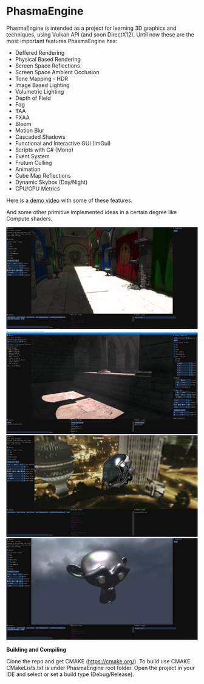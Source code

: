 # PhasmaEngine


PhasmaEngine is intended as a project for learning 3D graphics and techniques, using Vulkan API (and soon DirectX12). Until now these are the most important features PhasmaEngine has:

* Deffered Rendering
* Physical Based Rendering
* Screen Space Reflections
* Screen Space Ambient Occlusion
* Tone Mapping - HDR
* Image Based Lighting
* Volumetric Lighting
* Depth of Field
* Fog
* TAA
* FXAA
* Bloom
* Motion Blur
* Cascaded Shadows
* Functional and Interactive GUI (ImGui)
* Scripts with C# (Mono)
* Event System
* Frutum Culling
* Animation
* Cube Map Reflections
* Dynamic Skybox (Day/Night)
* CPU/GPU Metrics

Here is a [demo video](https://www.youtube.com/watch?v=Dj1CpDCSy_k) with some of these features.

And some other primitive implemented ideas in a certain degree like Compute shaders.

![Screenshot](Phasma/Images/example_image3.png)
![Screenshot](Phasma/Images/example_image7.png)
![Screenshot](Phasma/Images/example_image2.png)
![Screenshot](Phasma/Images/example_image6.png)

**Building and Compiling**

Clone the repo and get CMAKE (https://cmake.org/).
To build use CMAKE. CMakeLists.txt is under PhasmaEngine root folder.
Open the project in your IDE and select or set a build type (Debug/Release).